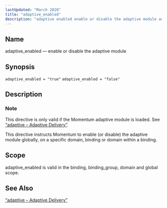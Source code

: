 ```yaml
---
lastUpdated: "March 2020"
title: "adaptive_enabled"
description: "adaptive enabled enable or disable the adaptive module adaptive enabled true adaptive enabled false This directive is only valid if the Momentum adaptive module is loaded See Section 71 3 adaptive Adaptive Delivery This directive instructs Momentum to enable or disable the adaptive module globally on a specific domain binding..."
---
```


<a name="conf.ref.adaptive_enabled"></a> 
## Name

adaptive_enabled — enable or disable the adaptive module

## Synopsis

`adaptive_enabled = "true"`
`adaptive_enabled = "false"`

<a name="idp23280960"></a> 
## Description

### Note

This directive is only valid if the Momentum adaptive module is loaded. See [“adaptive – Adaptive Delivery”](/momentum/4/modules/4-adaptive).

This directive instructs Momentum to enable (or disable) the adaptive module globally, on a specific domain, binding or domain within a binding.

<a name="idp23284224"></a> 
## Scope

adaptive_enabled is valid in the binding, binding_group, domain and global scope.

<a name="idp23285984"></a> 
## See Also

[“adaptive – Adaptive Delivery”](/momentum/4/modules/4-adaptive)